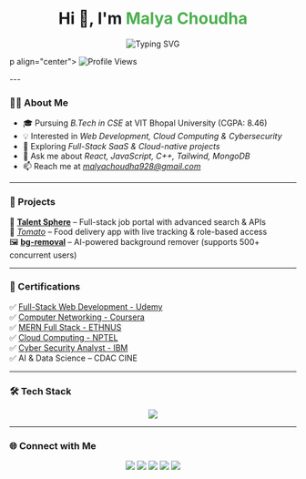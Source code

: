 <h1 align="center">
  Hi 👋, I'm <span style="color:#4CAF50;">Malya Choudha</span>
</h1>

<p align="center">
  <img src="https://readme-typing-svg.demolab.com?font=Fira+Code&weight=600&size=22&pause=1000&color=36BCF7&center=true&vCenter=true&width=600&lines=Frontend+Developer+%7C+React+%7C+JavaScript;Building+Responsive+and+Scalable+Web+Apps;Pixel+Perfect+UI+%26+UX+Design;Full-Stack+SaaS+%26+Cloud-Native+Projects" alt="Typing SVG" />
</p>
p align="center">
  <img src="https://komarev.com/ghpvc/?username=malyagithub&label=Profile%20Views&color=0e75b6&style=flat" alt="Profile Views" />
</p>
---

### 👩‍💻 About Me  
- 🎓 Pursuing *B.Tech in CSE* at VIT Bhopal University (CGPA: 8.46)  
- 💡 Interested in *Web Development, Cloud Computing & Cybersecurity*  
- 🌱 Exploring *Full-Stack SaaS & Cloud-native projects*  
- 💬 Ask me about *React, JavaScript, C++, Tailwind, MongoDB*  
- 📫 Reach me at *malyachoudha928@gmail.com*  

---

### 🚀 Projects  
🌟 **[Talent Sphere](https://github.com/malyagithub/JOB-PORTAL)** – Full-stack job portal with advanced search & APIs  
🍴 *[Tomato](https://food-del-frontend-7r95.onrender.com)* – Food delivery app with live tracking & role-based access  
🖼 **[bg-removal](https://bg-remover-tau.vercel.app/)** – AI-powered background remover (supports 500+ concurrent users)  

---

### 🏅 Certifications  
✅ [Full-Stack Web Development - Udemy](https://www.udemy.com/certificate/UC-a29e9bf0-d147-401b-ba9f-17eac9c45c33/)  
✅ [Computer Networking - Coursera](https://www.coursera.org/account/accomplishments/verify/CTTXCKQ37TDB)  
✅ [MERN Full Stack - ETHNUS](https://drive.google.com/file/d/1Zjw6HepFr9LQZHNGYrs0rBnfHjM-O9dy/view?usp=sharing)  
✅ [Cloud Computing - NPTEL](https://drive.google.com/file/d/1cvmX1nsIvFeE7iMPWENE3OJV-juwTQuB/view?usp=sharing)  
✅ [Cyber Security Analyst - IBM](https://drive.google.com/file/d/16YiJMRhPe5P_1YoULfwx8gO-CUG1jXmt/view?usp=sharing)  
✅ AI & Data Science – CDAC CINE  

---

### 🛠 Tech Stack  

<p align="center">
  <img src="https://skillicons.dev/icons?i=cpp,js,java,html,css,react,nodejs,express,mongodb,mysql,postgres,tailwind,bootstrap,git,postman" />
</p>

---



### 🌐 Connect with Me  
<p align="center">
  <a href="https://linkedin.com/in/malya-choudha-b1a63a251"><img src="https://img.shields.io/badge/LinkedIn-%230077B5.svg?style=for-the-badge&logo=linkedin&logoColor=white"/></a>
  <a href="https://www.codechef.com/users/malyachoudha92"><img src="https://img.shields.io/badge/CodeChef-%23964B00.svg?style=for-the-badge&logo=codechef&logoColor=white"/></a>
  <a href="https://www.hackerrank.com/malyachoudha928"><img src="https://img.shields.io/badge/HackerRank-%232EC866.svg?style=for-the-badge&logo=hackerrank&logoColor=white"/></a>
  <a href="https://www.leetcode.com/malyachoudha"><img src="https://img.shields.io/badge/LeetCode-%23FFA116.svg?style=for-the-badge&logo=leetcode&logoColor=black"/></a>
  <a href="https://auth.geeksforgeeks.org/user/malyachopy7n"><img src="https://img.shields.io/badge/GeeksforGeeks-%230F9D58.svg?style=for-the-badge&logo=geeksforgeeks&logoColor=white"/></a>
</p>

